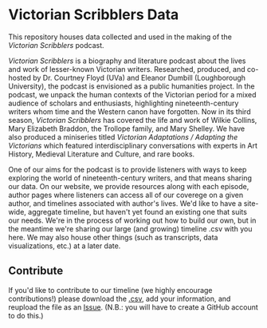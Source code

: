 # Victorian Scribblers Data
This repository houses data collected and used in the making of the <em>Victorian Scribblers</em> podcast.

<em>Victorian Scribblers</em> is a biography and literature podcast about the lives and work of lesser-known Victorian writers. Researched, produced, and co-hosted by Dr. Courtney Floyd (UVa) and Eleanor Dumbill (Loughborough University), the podcast is envisioned as a public humanities project. In the podcast, we unpack the human contexts of the Victorian period for a mixed audience of scholars and enthusiasts, highlighting nineteenth-century writers whom time and the Western canon have forgotten. Now in its third season, <em>Victorian Scribblers</em> has covered the life and work of Wilkie Collins, Mary Elizabeth Braddon, the Trollope family, and Mary Shelley. We have also produced a miniseries titled <em>Victorian Adaptations / Adapting the Victorians</em> which featured interdisciplinary conversations with experts in Art History, Medieval Literature and Culture, and rare books. 

One of our aims for the podcast is to provide listeners with ways to keep exploring the world of nineteenth-century writers, and that means sharing our data. On our website, we provide resources along with each episode, author pages where listeners can access all of our coverege on a given author, and timelines associated with author's lives. We'd like to have a site-wide, aggregate timeline, but haven't yet found an existing one that suits our needs. We're in the process of working out how to build our own, but in the meantime we're sharing our large (and growing) timeline .csv with you here. We may also house other things (such as transcripts, data visualizations, etc.) at a later date.

## Contribute
If you'd like to contribute to our timeline (we highly encourage contributions!) please download the <a href="/timelines/Victorian Scribblers Aggregate Timeline.csv">.csv</a>, add your information, and reupload the file as an <a href="https://github.com/VictorianScribblers/VictorianScribblersData/issues">Issue</a>. (N.B.: you will have to create a GitHub account to do this.)
